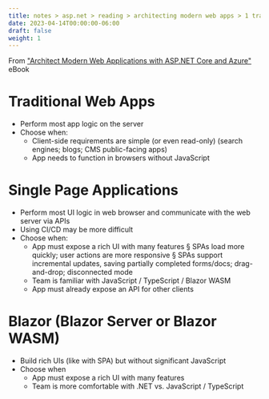 ```yaml
---
title: notes > asp.net > reading > architecting modern web apps > 1 traditional web apps vs spas
date: 2023-04-14T00:00:00-06:00
draft: false
weight: 1
---
```


From ["Architect Modern Web Applications with ASP.NET Core and Azure"][book] eBook

# Traditional Web Apps
- Perform most app logic on the server
- Choose when: 
	- Client-side requirements are simple (or even read-only) (search engines; blogs; CMS public-facing apps)
	- App needs to function in browsers without JavaScript

# Single Page Applications
- Perform most UI logic in web browser and communicate with the web server via APIs
- Using CI/CD may be more difficult
- Choose when:
	- App must expose a rich UI with many features
			§ SPAs load more quickly; user actions are more responsive
			§ SPAs support incremental updates, saving partially completed forms/docs; drag-and-drop; disconnected mode
	- Team is familiar with JavaScript / TypeScript / Blazor WASM
	- App must already expose an API for other clients

# Blazor (Blazor Server or Blazor WASM)
- Build rich UIs (like with SPA) but without significant JavaScript
- Choose when
	- App must expose a rich UI with many features
	- Team is more comfortable with .NET vs. JavaScript / TypeScript

[book]: https://learn.microsoft.com/en-us/dotnet/architecture/modern-web-apps-azure/
